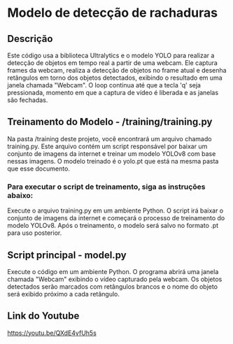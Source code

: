 # Modelo de detecção de rachaduras

## Descrição

Este código usa a biblioteca Ultralytics e o modelo YOLO para realizar a detecção de objetos em tempo real a partir de uma webcam. Ele captura frames da webcam, realiza a detecção de objetos no frame atual e desenha retângulos em torno dos objetos detectados, exibindo o resultado em uma janela chamada "Webcam". O loop continua até que a tecla 'q' seja pressionada, momento em que a captura de vídeo é liberada e as janelas são fechadas.

## Treinamento do Modelo - /training/training.py

Na pasta /training deste projeto, você encontrará um arquivo chamado training.py. Este arquivo contém um script responsável por baixar um conjunto de imagens da internet e treinar um modelo YOLOv8 com base nessas imagens. O modelo treinado é o yolo.pt que está na mesma pasta que esse documento.

### Para executar o script de treinamento, siga as instruções abaixo:

Execute o arquivo training.py em um ambiente Python.
O script irá baixar o conjunto de imagens da internet e começará o processo de treinamento do modelo YOLOv8.
Após o treinamento, o modelo será salvo no formato .pt para uso posterior.

## Script principal - model.py

Execute o código em um ambiente Python.
O programa abrirá uma janela chamada "Webcam" exibindo o vídeo capturado pela webcam.
Os objetos detectados serão marcados com retângulos brancos e o nome do objeto será exibido próximo a cada retângulo.

## Link do Youtube

https://youtu.be/QXdE4vfUh5s
